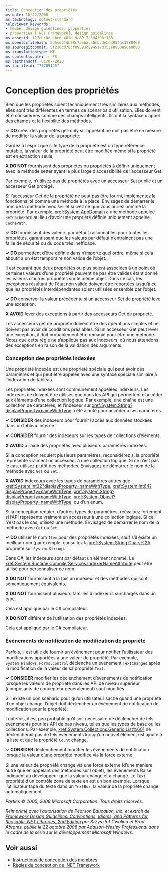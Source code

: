 ```yaml
---
title: Conception des propriétés
ms.date: 10/22/2008
ms.technology: dotnet-standard
helpviewer_keywords:
- member design guidelines, properties
- properties [.NET Framework], design guidelines
ms.assetid: 127cbc0c-cbed-48fd-9c89-7c5d4f98f163
ms.openlocfilehash: 5d5cdbfdb38c7aebaca6cbcdeb63959ac12884e0
ms.sourcegitcommit: 5f236cd78cf09593c8945a7d753e0850e96a0b80
ms.translationtype: MT
ms.contentlocale: fr-FR
ms.lasthandoff: 01/07/2020
ms.locfileid: "75709125"
---
```

# <a name="property-design"></a>Conception des propriétés
Bien que les propriétés soient techniquement très similaires aux méthodes, elles sont très différentes en termes de scénarios d’utilisation. Elles doivent être considérées comme des champs intelligents. Ils ont la syntaxe d’appel des champs et la flexibilité des méthodes.  
  
 **✓ DO** créer des propriétés get-only si l’appelant ne doit pas être en mesure de modifier la valeur de la propriété.  
  
 Gardez à l’esprit que si le type de la propriété est un type référence mutable, la valeur de la propriété peut être modifiée même si la propriété est en extraction seule.  
  
 **X DO NOT** fournissent des propriétés ou propriétés à définir uniquement avec la méthode setter ayant le plus large d’accessibilité de l’accesseur Get.  
  
 Par exemple, n’utilisez pas de propriétés avec un accesseur Set public et un accesseur Get protégé.  
  
 Si l’accesseur Get de la propriété ne peut pas être fourni, implémentez la fonctionnalité comme une méthode à la place. Envisagez de démarrer le nom de la méthode avec `Set` et suivez ce que vous auriez nommé la propriété. Par exemple, <xref:System.AppDomain> a une méthode appelée `SetCachePath` au lieu d’avoir une propriété définie uniquement appelée `CachePath`.  
  
 **✓ DO** fournissent des valeurs par défaut raisonnables pour toutes les propriétés, garantissant que les valeurs par défaut n’entraînent pas une faille de sécurité ou du code très inefficace.  
  
 **✓ DO** permettent d’être définie dans n’importe quel ordre, même si cela aboutit à un état temporaire non valide de l’objet.  
  
 Il est courant que deux propriétés ou plus soient associées à un point où certaines valeurs d’une propriété peuvent ne pas être valides étant donné les valeurs d’autres propriétés sur le même objet. Dans ce cas, les exceptions résultant de l’état non valide doivent être reportées jusqu’à ce que les propriétés interdépendantes soient utilisées ensemble par l’objet.  
  
 **✓ DO** conserver la valeur précédente si un accesseur Set de propriété lève une exception.  
  
 **X AVOID** lever des exceptions à partir des accesseurs Get de propriété.  
  
 Les accesseurs get de propriété doivent être des opérations simples et ne doivent pas avoir de conditions préalables. Si un accesseur Get peut lever une exception, il doit probablement être remanié pour être une méthode. Notez que cette règle ne s’applique pas aux indexeurs, où nous attendons des exceptions en raison de la validation des arguments.  
  
### <a name="indexed-property-design"></a>Conception des propriétés indexées  
 Une propriété indexée est une propriété spéciale qui peut avoir des paramètres et qui peut être appelée avec une syntaxe spéciale similaire à l’indexation de tableau.  
  
 Les propriétés indexées sont communément appelées indexeurs. Les indexeurs ne doivent être utilisés que dans les API qui permettent d’accéder aux éléments d’une collection logique. Par exemple, une chaîne est une collection de caractères, et l’indexeur sur <xref:System.String?displayProperty=nameWithType> a été ajouté pour accéder à ses caractères.  
  
 **✓ CONSIDER** des indexeurs pour fournir l’accès aux données stockées dans un tableau interne.  
  
 **✓ CONSIDER** fournir des indexeurs sur les types de collections d’éléments.  
  
 **X AVOID** à l’aide des propriétés avec plusieurs paramètres indexées.  
  
 Si la conception requiert plusieurs paramètres, reconsidérez si la propriété représente vraiment un accesseur à une collection logique. Si ce n’est pas le cas, utilisez plutôt des méthodes. Envisagez de démarrer le nom de la méthode avec `Get` ou `Set`.  
  
 **X AVOID** indexeurs avec les types de paramètres autres que <xref:System.Int32?displayProperty=nameWithType>, <xref:System.Int64?displayProperty=nameWithType>, <xref:System.String?displayProperty=nameWithType>, <xref:System.Object?displayProperty=nameWithType>, ou d’un enum.  
  
 Si la conception requiert d’autres types de paramètres, réévaluez fortement si l’API représente vraiment un accesseur à une collection logique. Si ce n’est pas le cas, utilisez une méthode. Envisagez de démarrer le nom de la méthode avec `Get` ou `Set`.  
  
 **✓ DO** utiliser le nom `Item` pour des propriétés indexées, sauf s’il existe un meilleur nom (par exemple, consultez la <xref:System.String.Chars%2A> propriété sur `System.String`).  
  
 Dans C#, les indexeurs sont par défaut un élément nommé. Le <xref:System.Runtime.CompilerServices.IndexerNameAttribute> peut être utilisé pour personnaliser ce nom.  
  
 **X DO NOT** fournissent à la fois un indexeur et des méthodes qui sont sémantiquement équivalents.  
  
 **X DO NOT** fournissent plusieurs familles d’indexeurs surchargés dans un type.  
  
 Cela est appliqué par le C# compilateur.  
  
 **X DO NOT** différent de l’utilisation des propriétés indexées.  
  
 Cela est appliqué par le C# compilateur.  
  
### <a name="property-change-notification-events"></a>Événements de notification de modification de propriété  
 Parfois, il est utile de fournir un événement pour notifier l’utilisateur des modifications apportées à une valeur de propriété. Par exemple, `System.Windows.Forms.Control` déclenche un événement `TextChanged` après la modification de la valeur de sa propriété `Text`.  
  
 **✓ CONSIDER** modifier les déclenchement d’événements de notification lorsque les valeurs de propriété dans les API de niveau supérieur (composants de concepteur généralement) sont modifiés.  
  
 S’il existe un bon scénario pour qu’un utilisateur sache quand une propriété d’un objet change, l’objet doit déclencher un événement de notification de modification pour la propriété.  
  
 Toutefois, il est peu probable qu’il soit nécessaire de déclencher de tels événements pour les API de bas niveau, telles que les types de base ou les collections. Par exemple, <xref:System.Collections.Generic.List%601> ne déclencherait pas de tels événements lorsqu’un nouvel élément est ajouté à la liste et que la propriété `Count` change.  
  
 **✓ CONSIDER** déclenchement modifier les événements de notification lorsque la valeur d’une propriété modifiée via la force externe.  
  
 Si une valeur de propriété change via une force externe (d’une manière autre que en appelant des méthodes sur l’objet), les événements Raise indiquent au développeur que la valeur change et a changé. Le `Text` propriété d’un contrôle zone de texte en est un bon exemple. Lorsque l’utilisateur tape du texte dans un `TextBox`, la valeur de la propriété change automatiquement.  
  
 *Parties © 2005, 2009 Microsoft Corporation. Tous droits réservés.*  
  
 *Réimprimé avec l’autorisation de Pearson Education, Inc. et extrait de [Framework Design Guidelines: Conventions, Idioms, and Patterns for Reusable .NET Libraries, 2nd Edition](https://www.informit.com/store/framework-design-guidelines-conventions-idioms-and-9780321545619) par Krzysztof Cwalina et Brad Abrams, publié le 22 octobre 2008 par Addison-Wesley Professional dans le cadre de la série sur le développement Microsoft Windows.*  
  
## <a name="see-also"></a>Voir aussi

- [Instructions de conception des membres](../../../docs/standard/design-guidelines/member.md)
- [Règles de conception de .NET Framework](../../../docs/standard/design-guidelines/index.md)
